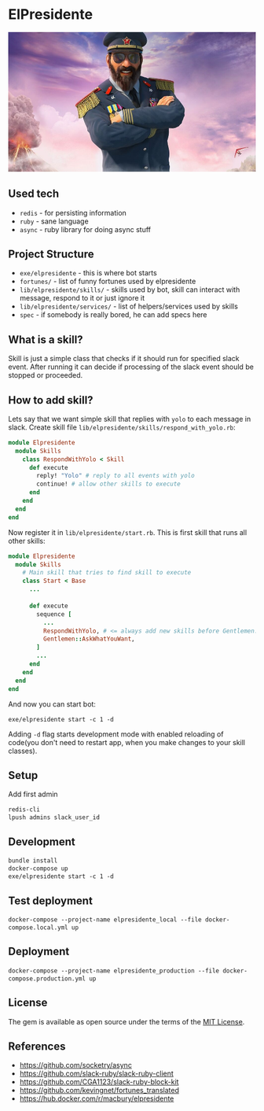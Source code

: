 # ElPresidente

![logo](docs/top.jpg)

## Used tech

* `redis` - for persisting information
* `ruby` - sane language
* `async` - ruby library for doing async stuff

## Project Structure

* `exe/elpresidente` - this is where bot starts
* `fortunes/` - list of funny fortunes used by elpresidente
* `lib/elpresidente/skills/` - skills used by bot, skill can interact with message, respond to it or just ignore it 
* `lib/elpresidente/services/` - list of helpers/services used by skills
* `spec` - if somebody is really bored, he can add specs here

## What is a skill?

Skill is just a simple class that checks if it should run for specified slack event. After running it can decide if processing of the slack event should be stopped or proceeded.

## How to add skill?

Lets say that we want simple skill that replies with `yolo` to each message in slack. Create skill file `lib/elpresidente/skills/respond_with_yolo.rb`:

```ruby
module Elpresidente
  module Skills
    class RespondWithYolo < Skill
      def execute
        reply! "Yolo" # reply to all events with yolo
        continue! # allow other skills to execute
      end
    end
  end
end

```

Now register it in `lib/elpresidente/start.rb`. This is first skill that runs all other skills:

```ruby
module Elpresidente
  module Skills
    # Main skill that tries to find skill to execute
    class Start < Base
      ...

      def execute
        sequence [
          ...
          RespondWithYolo, # <= always add new skills before Gentlemen::AskWhatYouWant
          Gentlemen::AskWhatYouWant,
        ]
        ...
      end
    end
  end
end
```

And now you can start bot:

```
exe/elpresidente start -c 1 -d
```

Adding `-d` flag starts development mode with enabled reloading of code(you don't need to restart app, when you make changes to your skill classes). 

## Setup

Add first admin

```
redis-cli
lpush admins slack_user_id
```

## Development

```
bundle install
docker-compose up
exe/elpresidente start -c 1 -d
```

## Test deployment
```
docker-compose --project-name elpresidente_local --file docker-compose.local.yml up
```

## Deployment

```
docker-compose --project-name elpresidente_production --file docker-compose.production.yml up
```

## License

The gem is available as open source under the terms of the [MIT License](https://opensource.org/licenses/MIT).

## References

* https://github.com/socketry/async
* https://github.com/slack-ruby/slack-ruby-client
* https://github.com/CGA1123/slack-ruby-block-kit
* https://github.com/kevingnet/fortunes_translated
* https://hub.docker.com/r/macbury/elpresidente

